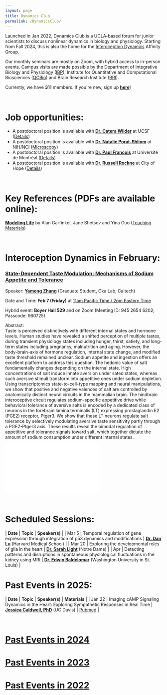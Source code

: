 ```yaml
---
layout: page
title: Dynamics Club
permalink: /DynamicsClub/
---
```


Launched in Jan 2022, Dynamics Club is a UCLA-based forum for junior scientists to discuss nonlinear dynamics in biology and physiology. Starting from Fall 2024, this is also the home for the [Interoception Dynamics](https://bri.ucla.edu/affinity-groups/#1725383881651-5acf33f9-a12c) Affinity Group. 

Our monthly seminars are mostly on Zoom, with hybrid access to in-person events. Campus visits are made possible by the Department of Integrative Biology and Physiology ([IBP](https://www.ibp.ucla.edu)), Institute for Quantitative and Computational Biosciences ([QCBio](https://qcb.ucla.edu)) and Brain Research Institute ([BRI](https://bri.ucla.edu)).

Currently, we have **311** members. If you're new, sign up [**here**](http://eepurl.com/hSqQLD)! 

&nbsp;
&nbsp;

# Job opportunities:
- A postdoctoral position is available with [**Dr. Catera Wilder**](https://pharm.ucsf.edu/wilder) at UCSF ([Details](https://opportunities.ucsf.edu/content/postdoctoral-scholar-research-position-computational-modeling-dynamic-cell-systems))
- A postdoctoral position is available with [**Dr. Natalie Porat-Shliom**](https://ccr.cancer.gov/staff-directory/natalie-porat-shliom#biography) at NIH/NCI ([Microscopy](https://ccr.cancer.gov/staff-directory/natalie-porat-shliom#gallery))
- A postdoctoral position is available with [**Dr. Paul François**](https://www.francoisresearch.org) at Université de Montréal ([Details](https://www.francoisresearch.org/positions))
- A postdoctoral position is available with [**Dr. Russell Rockne**](https://www.cityofhope.org/russell-rockne) at City of Hope ([Details](https://www.cityofhopejobs.org/job/4051/postdoctoral-fellow-mathematical-oncology-research-us-ca-duarte-10024512-44/))

&nbsp;
&nbsp;

# Key References (PDFs are available online): 

[**Modeling Life**](https://link.springer.com/book/10.1007/978-3-319-59731-7) by Alan Garfinkel, Jane Shetsov and Yina Guo ([Teaching Materials](https://modelinginbiology.github.io))

&nbsp;
&nbsp;

# Interoception Dynamics in February: 

### [**State-Dependent Taste Modulation: Mechanisms of Sodium Appetite and Tolerance**](https://pubmed.ncbi.nlm.nih.gov/37989313/)

Speaker: [**Yameng Zhang**](https://okalab.caltech.edu/lab-members) (Graduate Student, Oka Lab; Caltech)

Date and Time: **Feb 7 (Friday)** at <ins>11am Pacific Time / 2pm Eastern Time</ins>

Hybrid event: **Boyer Hall 529** and on Zoom (Meeting ID: 945 2654 6202; Passcode: 960725)	

Abstract:\
Taste is perceived distinctively with different internal states and hormone levels. Human studies have revealed a shifted perception of multiple tastes, during transient physiology states including hunger, thirst, satiety, and long-term states including pregnancy, malnutrition and aging. However, the body-brain-axis of hormone regulation, internal state change, and modified taste threshold remained unclear. Sodium appetite and ingestion offers an excellent platform to address this question. The hedonic value of salt fundamentally changes depending on the internal state. High concentrations of salt induce innate aversion under sated states, whereas such aversive stimuli transform into appetitive ones under sodium depletion. Using transcriptomics state-to-cell-type mapping and neural manipulations, we show that positive and negative valences of salt are controlled by anatomically distinct neural circuits in the mammalian brain. The hindbrain interoceptive circuit regulates sodium-specific appetitive drive while behavioral tolerance of aversive salts is encoded by a dedicated class of neurons in the forebrain lamina terminalis (LT) expressing prostaglandin E2 (PGE2) receptor, Ptger3. We show that these LT neurons regulate salt tolerance by selectively modulating aversive taste sensitivity partly through a PGE2-Ptger3 axis. These results reveal the bimodal regulation of appetitive and tolerance signals toward salt, which together dictate the amount of sodium consumption under different internal states.

![DynamicsClub](/images/DynamicsClub_Feb2025.pdf)

&nbsp;
&nbsp;

# Scheduled Sessions:

| **Date** | **Topic** | **Speaker(s)** |
| Mar 5 | Temporal regulation of gene expression through integration of p53 dynamics and modifications | [**Dr. Dan Lu**](https://www.lahavlab.com/dan-lu) (Harvard Medical School) |
| Mar 20 | Exploring the developmental roles of glia in the heart | [**Dr. Sarah Light**](http://smithneurallab.weebly.com/people.html) (Notre Dame) |
| Apr | Detecting patterns and disruptions in spontaneous physiological fluctuations in the kidney using MRI | [**Dr. Edwin Baldelomar**](https://www.mir.wustl.edu/employees/edwin-baldelomar/) (Washington University in St. Louis) |

# Past Events in 2025:

| **Date** | **Topic** | **Speaker(s)** | **Materials** |
| Jan 22 | Imaging cAMP Signaling Dynamics in the Heart: Exploring Sympathetic Responses in Real Time | [**Jessica Caldwell, PhD**](https://health.ucdavis.edu/pharmacology/postdoctoral_scholars.html) (UC Davis) | [Pubmed](https://pubmed.ncbi.nlm.nih.gov/36662864/) |

&nbsp;
&nbsp; 

# [Past Events in 2024](https://lingyunxiong.github.io/2024/12/30/DynamicsClub.html)

# [Past Events in 2023](https://lingyunxiong.github.io/2023/12/15/dynamicsclub.html)

# [Past Events in 2022](https://lingyunxiong.github.io/2022/12/16/dynamicsclub.html)

&nbsp;
&nbsp;


